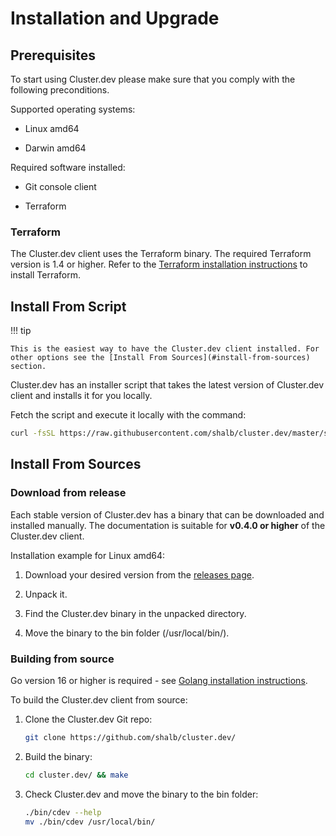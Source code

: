 # Installation and Upgrade

## Prerequisites

To start using Cluster.dev please make sure that you comply with the following preconditions. 

Supported operating systems:

* Linux amd64

* Darwin amd64

Required software installed:

* Git console client

* Terraform

### Terraform

The Cluster.dev client uses the Terraform binary. The required Terraform version is 1.4 or higher. Refer to the [Terraform installation instructions](https://www.terraform.io/downloads.html) to install Terraform.

## Install From Script

!!! tip

    This is the easiest way to have the Cluster.dev client installed. For other options see the [Install From Sources](#install-from-sources) section.

Cluster.dev has an installer script that takes the latest version of Cluster.dev client and installs it for you locally.<br> 

Fetch the script and execute it locally with the command:

```bash
curl -fsSL https://raw.githubusercontent.com/shalb/cluster.dev/master/scripts/get_cdev.sh | sh
```

## Install From Sources

### Download from release

Each stable version of Cluster.dev has a binary that can be downloaded and installed manually. The documentation is suitable for **v0.4.0 or higher** of the Cluster.dev client.

Installation example for Linux amd64:

1. Download your desired version from the [releases page](https://github.com/shalb/cluster.dev/releases).

2. Unpack it.

3. Find the Cluster.dev binary in the unpacked directory.

4. Move the binary to the bin folder (/usr/local/bin/).

### Building from source

Go version 16 or higher is required - see [Golang installation instructions](https://golang.org/doc/install).

To build the Cluster.dev client from source:

1. Clone the Cluster.dev Git repo:

     ```bash
     git clone https://github.com/shalb/cluster.dev/
     ```

2. Build the binary:

     ```bash
     cd cluster.dev/ && make
     ```

3. Check Cluster.dev and move the binary to the bin folder:

     ```bash
     ./bin/cdev --help
     mv ./bin/cdev /usr/local/bin/
     ```